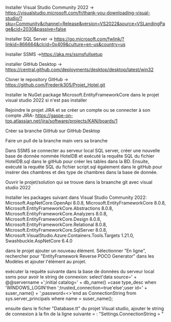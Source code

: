 Installer Visual Studio Community 2022 -> https://visualstudio.microsoft.com/fr/thank-you-downloading-visual-studio/?sku=Community&channel=Release&version=VS2022&source=VSLandingPage&cid=2030&passive=false

Installer SQL Server -> https://go.microsoft.com/fwlink/?linkid=866664&clcid=0x409&culture=en-us&country=us

Installer SSMS ->https://aka.ms/ssmsfullsetup 

installer GitHub Desktop -> https://central.github.com/deployments/desktop/desktop/latest/win32

Cloner le repository GitHub -> https://github.com/Frederik305/Projet_Hotel.git

Installer le NuGet package Microsoft.EntityFrameworkCore dans le projet visual studio 2022 si n'est pas installer

Rejoindre le projet JIRA et se créer un compte ou se connecter à son compte JIRA- https://gaspe-on-top.atlassian.net/jira/software/projects/KAN/boards/1

Créer sa branche GitHub sur GitHub Desktop

Faire un pull de la branche main vers sa branche

Dans SSMS se connecter au serveur local SQL server, créer une nouvelle base de donnée nommée HotelDB et exécuté la requête SQL du fichier HotelDB.sql dans le gitHub pour créer les tables dans la BD. 
Ensuite, exécuté la requête SQL du fichier script.sql également dans le gitHub pour insérer des chambres et des type de chambres dans la base de donnée. 
 
Ouvrir le projet/solution qui se trouve dans la braanche git avec visual studio 2022

Installer les packages suivant dans Visual Studio Community 2022: 
Microsoft.AspNetCore.OpenApi 8.0.8,
Microsoft.EntityFrameworkCore 8.0.8,
Microsoft.EntityFrameworkCore.Abstractions 8.0.8,
Microsoft.EntityFrameworkCore.Analyzers 8.0.8,
Microsoft.EntityFrameworkCore.Design 8.0.8,
Microsoft.EntityFrameworkCore.Relational 8.0.8,
Microsoft.EntityFrameworkCore.SqlServer 8.0.8,
Microsoft.VisualStudio.Azure.Containers.Tools.Targets 1.21.0,
Swashbuckle.AspNetCore 6.4.0

dans le projet ajouter un nouveau élément. Sélectionner "En ligne", rechercher pour "EntityFramework Reverse POCO Generator" dans les Modèles et ajouter l'élément au projet.

exécuter la requête suivante dans la base de données du serveur local ssms pour avoir le string de connexion: select'data source=' + @@servername +';initial catalog=' + db_name() +case type_desc when 'WINDOWS_LOGIN'then ';trusted_connection=true'else';user id=' + suser_name() + ';password=<<YourPassword>>'end as ConnectionString from sys.server_principals where name = suser_name();

ensuite dans le ficher "Database.tt" du projet Visual studio, ajouter le string de connexion à la fin de la ligne suivante = : "Settings.ConnectionString        = " 
